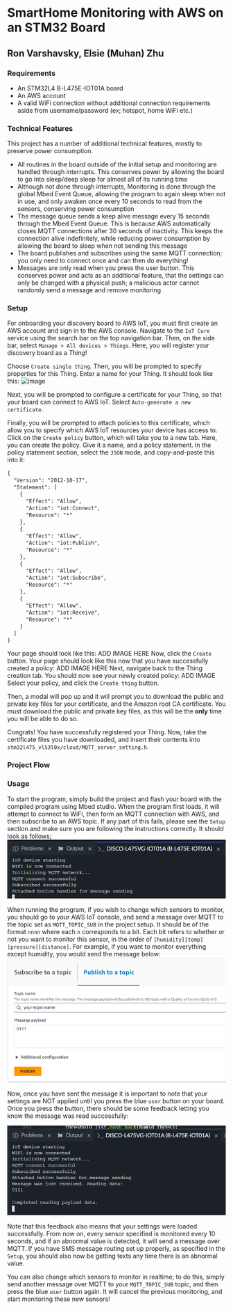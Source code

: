 # SmartHome Monitoring with AWS on an STM32 Board

## Ron Varshavsky, Elsie (Muhan) Zhu

### Requirements

- An STM32L4 B-L475E-IOT01A board
- An AWS account
- A valid WiFi connection without additional connection requirements aside from username/password (ex; hotspot, home WiFi etc.)

### Technical Features

This project has a number of additional technical features, mostly to preserve power consumption.

- All routines in the board outside of the initial setup and monitoring are handled through interrupts. This conserves power by allowing the board to go into sleep/deep sleep for almost all of its running time
- Although not done through interrupts, Monitoring is done through the global Mbed Event Queue, allowing the program to again sleep when not in use, and only awaken once every 10 seconds to read from the sensors, conserving power consumption
- The message queue sends a keep alive message every 15 seconds through the Mbed Event Queue. This is because AWS automatically closes MQTT connections after 30 seconds of inactivity. This keeps the connection alive indefinitely, while reducing power consumption by allowing the board to sleep when not sending this message
- The board publishes and subscribes using the same MQTT connection; you only need to connect once and can then do everything!
- Messages are only read when you press the user button. This conserves power and acts as an additional feature, that the settings can only be changed with a physical push; a malicious actor cannot randomly send a message and remove monitoring

### Setup
For onboarding your discovery board to AWS IoT, you must first create an AWS account and sign in to the AWS console. Navigate to the `IoT Core` service using the search bar on the top navigation bar. Then, on the side bar, select `Manage > All devices > Things`. Here, you will register your discovery board as a *Thing*!

Choose `Create single thing`. Then, you will be prompted to specify properties for this Thing. Enter a name for your Thing. It should look like this: ![image](./readme-images/...)

Next, you will be prompted to configure a certificate for your Thing, so that your board can connect to AWS IoT. Select `Auto-generate a new certificate`.

Finally, you will be prompted to attach policies to this certificate, which allow you to specify which AWS IoT resources your device has access to. Click on the `Create policy` button, which will take you to a new tab. Here, you can create the policy. Give it a name, and a policy statement. In the policy statement section, select the `JSON` mode, and copy-and-paste this into it:

```
{
  "Version": "2012-10-17",
  "Statement": [
    {
      "Effect": "Allow",
      "Action": "iot:Connect",
      "Resource": "*"
    },
    {
      "Effect": "Allow",
      "Action": "iot:Publish",
      "Resource": "*"
    },
    {
      "Effect": "Allow",
      "Action": "iot:Subscribe",
      "Resource": "*"
    },
    {
      "Effect": "Allow",
      "Action": "iot:Receive",
      "Resource": "*"
    }
  ]
}
```
Your page should look like this: 
ADD IMAGE HERE
Now, click the `Create` button. Your page should look like this now that you have successfully created a policy: 
ADD IMAGE HERE
Next, navigate back to the Thing creation tab. You should now see your newly created policy: 
ADD IMAGE
Select your policy, and click the `Create thing` button. 

Then, a modal will pop up and it will prompt you to download the public and private key files for your certificate, and the Amazon root CA certificate. You must download the public and private key files, as this will be the **only** time you will be able to do so. 

Congrats! You have successfully registered your Thing. Now, take the certificate files you have downloaded, and insert their contents into `stm32l475_vl53l0x/cloud/MQTT_server_setting.h`. 

### Project Flow

### Usage

To start the program, simply build the project and flash your board with the compiled program using Mbed studio. When the program first loads, it will attempt to connect to WiFi, then form an MQTT connection with AWS, and then subscribe to an AWS topic. If any part of this fails, please see the `Setup` section and make sure you are following the instructions correctly. It should look as follows;
![image](./readme-images/initialization.png)

When running the program, if you wish to change which sensors to monitor, you should go to your AWS IoT console, and send a message over MQTT to the topic set as `MQTT_TOPIC_SUB` in the project setup. It should be of the format `nnnn` where each `n` corresponds to a bit. Each bit refers to whether or not you want to monitor this sensor, in the order of `[humidity][temp][pressure][distance]`. For example, if you want to monitor everything except humidity, you would send the message below:
![image](./readme-images/message-payload.png)

Now, once you have sent the message it is important to note that your settings are NOT applied until you press the blue `user` button on your board. Once you press the button, there should be some feedback letting you know the message was read successfully:

![image](./readme-images/message-received.png)

Note that this feedback also means that your settings were loaded successfully. From now on, every sensor specified is monitored every 10 seconds, and if an abnormal value is detected, it will send a message over MQTT. If you have SMS message routing set up properly, as specified in the `Setup`, you should also now be getting texts any time there is an abnormal value.

You can also change which sensors to monitor in realtime; to do this, simply send another message over MQTT to your `MQTT_TOPIC_SUB` topic, and then press the blue `user` button again. It will cancel the previous monitoring, and start monitoring these new sensors!
